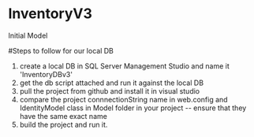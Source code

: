 # InventoryV3
Initial Model

#Steps to follow for our local DB

1. create a local DB in SQL Server Management Studio and name it 'InventoryDBv3'
2. get the db script attached and run it against the local DB
3. pull the project from github and install it in visual studio
4. compare the project connnectionString name in web.config and IdentityModel class in Model folder in your project
  -- ensure that they have the same exact name
5. build the project and run it.

